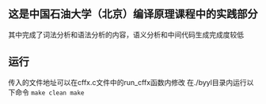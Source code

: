 ## 这是中国石油大学（北京）编译原理课程中的实践部分
其中完成了词法分析和语法分析的内容，语义分析和中间代码生成完成度较低
## 运行
传入的文件地址可以在cffx.c文件中的run_cffx函数内修改
在./byyl目录内运行以下命令
`make clean
make`
